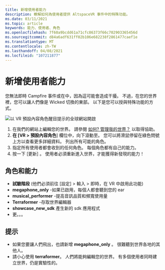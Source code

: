 ```yaml
---
title: 新增使用者能力
description: 瞭解如何為使用者提供 AltspaceVR 事件中的特殊功能。
ms.date: 03/11/2021
ms.topic: article
keywords: 能力、使用者、角色
ms.openlocfilehash: 7f60a9bcdd61a71cfc86373f66c702903365456d
ms.sourcegitcommit: d84a6adf631ff02b106e682238f2861477caef1e
ms.translationtype: MT
ms.contentlocale: zh-TW
ms.lasthandoff: 04/08/2021
ms.locfileid: "107211877"
---
```

# <a name="adding-user-abilities"></a>新增使用者能力

您無法即時 Campfire 事件或在中，因為這可能會造成干擾。 不過，在您的世界裡，您可以讓人們像是 Wicked 切換的東部。 以下是您可以授與特殊功能的方式。

![以 VR 預設內容角色醒目提示的全球網站開啟](images/contextual_roles.png)

1. 在我們的網站上編輯您的世界。 請參閱 [如何? 管理我的世界？](managing-worlds.md) 以取得協助。
2. **在 [VR > 預設內容角色**] 欄位中，向下滾動至。 您可以將滑鼠停留在綠色問號上方以查看更多詳細資料。 列出所有可能的角色。
3. 指定所有使用者都會收到的任何角色。 每個角色都有自己的能力。
4. 按一下 [更新]  。 使用者必須重新進入世界，才能獲得新發現的能力！

## <a name="roles-and-abilities"></a>角色和能力

* **試驗階段** (他們必須前往 [設定] > 輸入 > 即時，在 VR 中啟用此功能) 
* **megaphone_only** -如果已啟用，每個人都會聽到您的 ear
* **musical_performer** -提高音訊品質和頻寬使用量
* **Terraformer** -存取世界編輯器
* **showcase_new_sdk** 產生新的 sdk 應用程式
* 更。。。

## <a name="tips"></a>提示

* 如果您要讓人們飛出，也請新增 **megaphone_only** 。 很難聽到世界各地的其他人。
* 請小心使用 **terraformer**。 人們將能夠編輯您的世界。 有多個使用者同時建立世界，仍是實驗性的。
